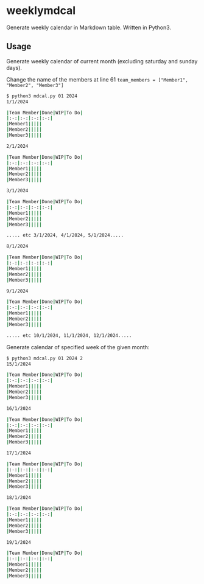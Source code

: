 # weeklymdcal

Generate weekly calendar in Markdown table. Written in Python3.

## Usage

Generate  weekly calendar of current month (excluding saturday and sunday days).

Change the name of the members at line 61
``` team_members = ["Member1", "Member2", "Member3"] ```

```sh
$ python3 mdcal.py 01 2024
1/1/2024

|Team Member|Done|WIP|To Do|
|:-:|:-:|:-:|:-:|
|Member1|||||
|Member2|||||
|Member3|||||

2/1/2024

|Team Member|Done|WIP|To Do|
|:-:|:-:|:-:|:-:|
|Member1|||||
|Member2|||||
|Member3|||||

3/1/2024

|Team Member|Done|WIP|To Do|
|:-:|:-:|:-:|:-:|
|Member1|||||
|Member2|||||
|Member3|||||

..... etc 3/1/2024, 4/1/2024, 5/1/2024.....

8/1/2024

|Team Member|Done|WIP|To Do|
|:-:|:-:|:-:|:-:|
|Member1|||||
|Member2|||||
|Member3|||||

9/1/2024

|Team Member|Done|WIP|To Do|
|:-:|:-:|:-:|:-:|
|Member1|||||
|Member2|||||
|Member3|||||

..... etc 10/1/2024, 11/1/2024, 12/1/2024.....

```

Generate calendar of specified week of the given month:

```sh
$ python3 mdcal.py 01 2024 2
15/1/2024

|Team Member|Done|WIP|To Do|
|:-:|:-:|:-:|:-:|
|Member1|||||
|Member2|||||
|Member3|||||

16/1/2024

|Team Member|Done|WIP|To Do|
|:-:|:-:|:-:|:-:|
|Member1|||||
|Member2|||||
|Member3|||||

17/1/2024

|Team Member|Done|WIP|To Do|
|:-:|:-:|:-:|:-:|
|Member1|||||
|Member2|||||
|Member3|||||

18/1/2024

|Team Member|Done|WIP|To Do|
|:-:|:-:|:-:|:-:|
|Member1|||||
|Member2|||||
|Member3|||||

19/1/2024

|Team Member|Done|WIP|To Do|
|:-:|:-:|:-:|:-:|
|Member1|||||
|Member2|||||
|Member3|||||

```